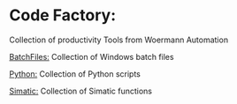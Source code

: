 # Code Factory:
Collection of productivity Tools from Woermann Automation

[BatchFiles:](/BatchFiles) Collection of Windows batch files

[Python:](/Python) Collection of Python scripts

[Simatic:](/Simatic) Collection of Simatic functions


